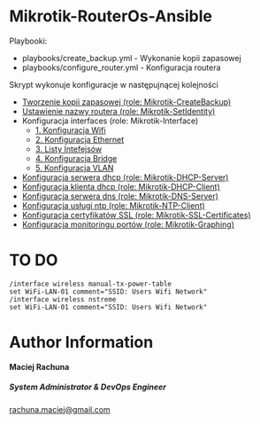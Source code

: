Mikrotik-RouterOs-Ansible
=========

Playbooki:
- playbooks/create_backup.yml - Wykonanie kopii zapasowej
- playbooks/configure_router.yml - Konfiguracja routera

Skrypt wykonuje konfiguracje w następujnącej kolejności
- [Tworzenie kopii zapasowej (role: Mikrotik-CreateBackup)](docs/create_backup/overview.md)
- [Ustawienie nazwy routera (role: Mikrotik-SetIdentity)](docs/set_identity/overview.md)
- Konfiguracja interfaces (role: Mikrotik-Interface)
  - [1. Konfiguracja Wifi](docs/interfaces/wireless.md)
  - [2. Konfiguracja Ethernet](docs/interfaces/ethernet.md)
  - [3. Listy Intefejsów](docs/interfaces/bridge.md)
  - [4. Konfiguracja Bridge](docs/interfaces/bridge.md)
  - [5. Konfiguracja VLAN](docs/interfaces/vlan.md)
- [Konfiguracja serwera dhcp (role: Mikrotik-DHCP-Server)](docs/dhcp_server/overview.md)
- [Konfiguracja klienta dhcp (role: Mikrotik-DHCP-Client)](docs/dhcp_client/overview.md)
- [Konfiguracja serwera dns (role: Mikrotik-DNS-Server)](docs/dns_server/overview.md)
- [Konfiguracja usługi ntp (role: Mikrotik-NTP-Client)](docs/ntp_client/overview.md)
- [Konfiguracja certyfikatów SSL (role: Mikrotik-SSL-Certificates)](docs/ssl_certificates/overview.md)
- [Konfiguracja monitoringu portów (role: Mikrotik-Graphing)](docs/graphing/overview.md)


TO DO
=========
```
/interface wireless manual-tx-power-table
set WiFi-LAN-01 comment="SSID: Users Wifi Network"
/interface wireless nstreme
set WiFi-LAN-01 comment="SSID: Users Wifi Network"
```

Author Information
=========
 **Maciej Rachuna**
##### System Administrator & DevOps Engineer
rachuna.maciej@gmail.com